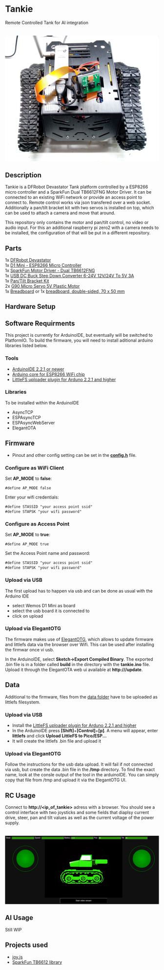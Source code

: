 # Tankie
Remote Controlled Tank for AI integration
<br>
<br>
<br>
![](media/tankie.png)

## Description
Tankie is a DFRobot Devastator Tank platform controlled by a ESP8266 micro controller and a SparkFun Dual TB6612FNG Motor Driver. It can be connected to an existing WiFi network or provide an access point to connect to. Remote control works via json transfered over a web socket. Additionally a pan/tilt bracket kit with two servos is installed on top, which can be used to attach a camera and move that around. 

This repository only contains the motor and pan/tilt control, no video or audio input. For this an additional raspberry pi zero2 with a camera needs to be installed, the configuration of that will be put in a different repository.

## Parts
1x [DFRobot Devastator](https://www.berrybase.de/dfrobot-devastator-tank-mobile-roboterplattform)<br>
1x [D1 Mini - ESP8266 Micro Controller](https://www.berrybase.de/en/detail/019234a3e5a1705e9e602f2dd7ea7f72)<br>
1x [SparkFun Motor Driver - Dual TB6612FNG](https://www.sparkfun.com/sparkfun-motor-driver-dual-tb6612fng-1a.html)<br>
1x [USB DC Buck Step Down Converter 6-24V 12V/24V To 5V 3A](https://www.diymore.cc/products/usb-dc-buck-step-down-converter-6-24v-12v-24v-to-5v-3a-car-charger-module)<br>
1x [Pan/Tilt Bracket Kit](https://www.robotshop.com/products/pan-tilt-bracket-kit-single-attachment)<br>
2x [G90 Micro Servo 5V Plastic Motor](https://eckstein-shop.de/WaveShare-SG90-Micro-Servo-5V-Plastic-Motor-180Grad-EN)<br>
1x [Breadboard](https://www.berrybase.de/en/detail/019234a3c572735085405d3bf4e22c71) or 1x [breadboard, double-sided, 70 x 50 mm](https://www.reichelt.com/de/en/shop/product/breadboard_double-sided_70_x_50_mm-319111?&LANGUAGE=en)<br>

## Hardware Setup

## Software Requirments
This project is currently for ArduinoIDE, but eventually will be switched to PlatformIO. To build the firmware, you will need to install aditional arduino libraries listed below.

### Tools
- [ArduinoIDE 2.2.1 or newer](https://www.arduino.cc/en/software/)
- [Arduino core for ESP8266 WiFi chip](https://github.com/esp8266/Arduino)
- [LittleFS uploader plugin for Arduno 2.2.1 and higher](https://github.com/earlephilhower/arduino-littlefs-upload)

### Libraries
To be installed within the ArduinoIDE
- AsyncTCP
- ESPAsyncTCP
- ESPAsyncWebServer
- ElegantOTA

## Firmware
- Pinout and other config setting can be set in the [**config.h**](config.h) file.

### Configure as WiFi Client
Set **AP_MODE** to **false**:
```
#define AP_MODE false
```

Enter your wifi credentials:
```
#define STASSID "your access point ssid"
#define STAPSK "your wifi password"
```

### Configure as Access Point 
Set **AP_MODE** to **true**:
```
#define AP_MODE true
```

Set the Access Point name and password:
```
#define STASSID "your access point ssid"
#define STAPSK "your wifi password"
```

### Upload via USB
The first upload has to happen via usb and can be done as usual with the Arduino IDE
- select Wemos D1 Mini as board
- select the usb board it is connected to
- click on upload

### Upload via ElegantOTG
The firmware makes use of [ElegantOTG](https://github.com/ayushsharma82/ElegantOTA), which allows to update firmware and littlefs data via the browser over Wifi. This can be used after installing the firmwar once vi usb.

In the ArduinoIDE, select __Sketch->Export Compiled Binary__. The exported .bin file is in a folder called **build** in the directory with the **tankie.ino** file. Upload it through the ElegantOTA web ui available at __http://<ip-of-tankie>/update__.

## Data
Additional to the firmware, files from the [data folder](data/) have to be uploaded as littlefs filesystem.

### Upload via USB
- Install the [LittleFS uploader plugin for Arduno 2.2.1 and higher](https://github.com/earlephilhower/arduino-littlefs-upload)
- In the ArduinoIDE press __[Shift]__+__[Control]__+__[p]__. A menu will appear, enter __littlefs__ and click __Upload LittleFS to Pico/ESP...__
- It will create the littlefs .bin file and upload it

### Upload via ElegantOTG 
Follow the instructions for the usb data upload. It will fail if not connected via usb, but create the data .bin file in the **/tmp** directory. To find the exact name, look at the consle output of the tool in the arduinoIDE. You can simply copy that file from /tmp and upload it via the ElegantOTG UI. 

## RC Usage
Connect to __http://<ip_of_tankie>__ adress with a browser. You should see a control interface with two joysticks and some fields that diaplsy current drive, steer, pan and tilt values as well as the current voltage of the power supply.
<br>
<br>
<br>
![](media/tankie_web_ui.png)

## AI Usage
Still WIP

## Projects used
- [joy.js](https://github.com/bobboteck/JoyStick)
- [SparkFun TB6612 library](https://github.com/sparkfun/SparkFun_TB6612FNG_Arduino_Library)
